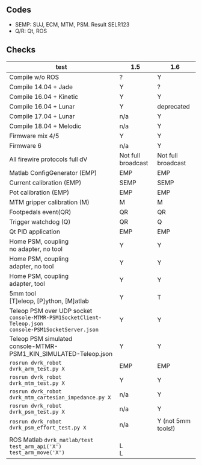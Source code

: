 ## Codes
* SEMP: SUJ, ECM, MTM, PSM.  Result SELR123
* Q/R: Qt, ROS

## Checks
| test | 1.5 | 1.6 |
|------|-----|-----|
|Compile w/o ROS                |?|Y|
|Compile 14.04 + Jade           |Y|?|
|Compile 16.04 + Kinetic        |Y|Y|
|Compile 16.04 + Lunar          |Y|deprecated|
|Compile 17.04 + Lunar          |n/a|Y|
|Compile 18.04 + Melodic        |n/a |Y|
|Firmware mix 4/5               |Y|Y|
|Firmware 6                     |n/a|Y|
|All firewire protocols full dV |Not full broadcast|Not full broadcast|
|Matlab ConfigGenerator (EMP)   |EMP|EMP|
|Current calibration (EMP)      |SEMP|SEMP|
|Pot calibration (EMP)          |EMP|EMP|
|MTM gripper calibration (M)    |M|M|
|Footpedals event(QR)           |QR|QR|
|Trigger watchdog (Q)           |QR|Q|
|Qt PID application             |EMP|EMP|
|Home PSM, coupling<br>no adapter, no tool |Y|Y|
|Home PSM, coupling<br>adapter, no tool    |Y|Y|
|Home PSM, coupling<br>adapter, tool       |Y|Y|
|5mm tool<br>[T]eleop, [P]ython, [M]atlab        |Y|T|
|Teleop PSM over UDP socket<br>`console-MTMR-PSM1SocketClient-Teleop.json`<br>`console-PSM1SocketServer.json`|Y|Y|
|Teleop PSM simulated<br>console-MTMR-PSM1_KIN_SIMULATED-Teleop.json|Y|Y|
|`rosrun dvrk_robot dvrk_arm_test.py X`|EMP|EMP|
|`rosrun dvrk_robot dvrk_mtm_test.py X`|Y|Y|
|`rosrun dvrk_robot dvrk_mtm_cartesian_impedance.py X`|n/a|Y|
|`rosrun dvrk_robot dvrk_psm_test.py X`|n/a|Y|
|`rosrun dvrk_robot dvrk_psm_effort_test.py X`|n/a|Y (not 5mm tools!)|
|ROS Matlab `dvrk_matlab/test`<br>`test_arm_api('X')`<br>`test_arm_move('X')`| <br>L<br>L |